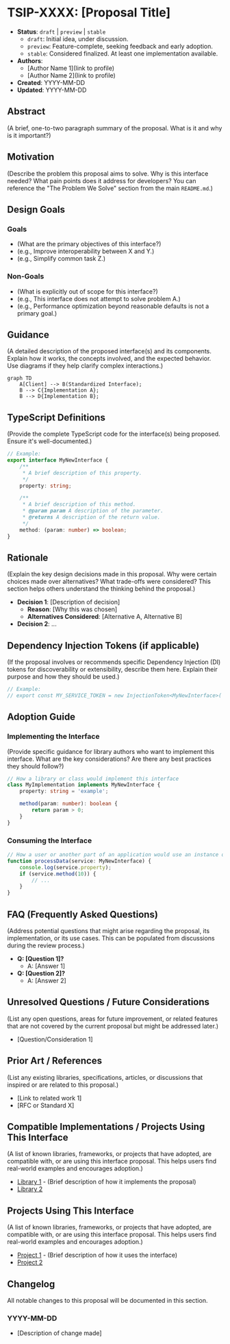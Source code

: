 # TSIP-XXXX: [Proposal Title]

- **Status**: `draft` | `preview` | `stable`
    - `draft`: Initial idea, under discussion.
    - `preview`: Feature-complete, seeking feedback and early adoption.
    - `stable`: Сonsidered finalized. At least one implementation available.
- **Authors**:
    - [Author Name 1](link to profile)
    - [Author Name 2](link to profile)
- **Created**: YYYY-MM-DD
- **Updated**: YYYY-MM-DD

## Abstract

(A brief, one-to-two paragraph summary of the proposal. What is it and why is it important?)

## Motivation

(Describe the problem this proposal aims to solve. Why is this interface needed? What pain points does it address for developers? You can reference the "The Problem We Solve" section from the main `README.md`.)

## Design Goals

### Goals

- (What are the primary objectives of this interface?)
- (e.g., Improve interoperability between X and Y.)
- (e.g., Simplify common task Z.)

### Non-Goals

- (What is explicitly out of scope for this interface?)
- (e.g., This interface does not attempt to solve problem A.)
- (e.g., Performance optimization beyond reasonable defaults is not a primary goal.)

## Guidance

(A detailed description of the proposed interface(s) and its components. Explain how it works, the concepts involved, and the expected behavior. Use diagrams if they help clarify complex interactions.)

```mermaid
graph TD
    A[Client] --> B(Standardized Interface);
    B --> C{Implementation A};
    B --> D{Implementation B};
```

## TypeScript Definitions

(Provide the complete TypeScript code for the interface(s) being proposed. Ensure it's well-documented.)

```typescript
// Example:
export interface MyNewInterface {
    /**
     * A brief description of this property.
     */
    property: string;

    /**
     * A brief description of this method.
     * @param param A description of the parameter.
     * @returns A description of the return value.
     */
    method: (param: number) => boolean;
}
```

## Rationale

(Explain the key design decisions made in this proposal. Why were certain choices made over alternatives? What trade-offs were considered? This section helps others understand the thinking behind the proposal.)

- **Decision 1**: [Description of decision]
    - **Reason**: [Why this was chosen]
    - **Alternatives Considered**: [Alternative A, Alternative B]
- **Decision 2**: ...

## Dependency Injection Tokens (if applicable)

(If the proposal involves or recommends specific Dependency Injection (DI) tokens for discoverability or extensibility, describe them here. Explain their purpose and how they should be used.)

```typescript
// Example:
// export const MY_SERVICE_TOKEN = new InjectionToken<MyNewInterface>('MyServiceToken');
```

## Adoption Guide

### Implementing the Interface

(Provide specific guidance for library authors who want to implement this interface. What are the key considerations? Are there any best practices they should follow?)

```typescript
// How a library or class would implement this interface
class MyImplementation implements MyNewInterface {
    property: string = 'example';

    method(param: number): boolean {
        return param > 0;
    }
}
```

### Consuming the Interface

```typescript
// How a user or another part of an application would use an instance of this interface
function processData(service: MyNewInterface) {
    console.log(service.property);
    if (service.method(10)) {
        // ...
    }
}
```

## FAQ (Frequently Asked Questions)

(Address potential questions that might arise regarding the proposal, its implementation, or its use cases. This can be populated from discussions during the review process.)

- **Q: [Question 1]?**
    - A: [Answer 1]
- **Q: [Question 2]?**
    - A: [Answer 2]

## Unresolved Questions / Future Considerations

(List any open questions, areas for future improvement, or related features that are not covered by the current proposal but might be addressed later.)

- [Question/Consideration 1]

## Prior Art / References

(List any existing libraries, specifications, articles, or discussions that inspired or are related to this proposal.)

- [Link to related work 1]
- [RFC or Standard X]

## Compatible Implementations / Projects Using This Interface

(A list of known libraries, frameworks, or projects that have adopted, are compatible with, or are using this interface proposal. This helps users find real-world examples and encourages adoption.)

- [Library 1](link) - (Brief description of how it implements the proposal)
- [Library 2](link)

## Projects Using This Interface

(A list of known libraries, frameworks, or projects that have adopted, are compatible with, or are using this interface proposal. This helps users find real-world examples and encourages adoption.)

- [Project 1](link) - (Brief description of how it uses the interface)
- [Project 2](link)

## Changelog

All notable changes to this proposal will be documented in this section.

### YYYY-MM-DD

- [Description of change made]

